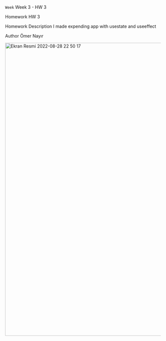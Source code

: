 

`Week`
Week 3 - HW 3

Homework
HW 3

Homework Description
I made expending app with usestate and useeffect

Author
Ömer Nayır

<img width="947" alt="Ekran Resmi 2022-08-28 22 50 17" src="https://user-images.githubusercontent.com/89137487/187092102-c8766a2c-f19d-41b6-a124-cb31c277b045.png">
